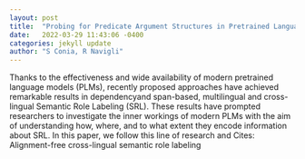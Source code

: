 ```yaml
---
layout: post
title:  "Probing for Predicate Argument Structures in Pretrained Language Models"
date:   2022-03-29 11:43:06 -0400
categories: jekyll update
author: "S Conia, R Navigli"
---
```

Thanks to the effectiveness and wide availability of modern pretrained language models (PLMs), recently proposed approaches have achieved remarkable results in dependencyand span-based, multilingual and cross-lingual Semantic Role Labeling (SRL). These results have prompted researchers to investigate the inner workings of modern PLMs with the aim of understanding how, where, and to what extent they encode information about SRL. In this paper, we follow this line of research and Cites: Alignment-free cross-lingual semantic role labeling